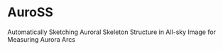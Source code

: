 # AuroSS
Automatically Sketching Auroral Skeleton Structure in All-sky Image for Measuring Aurora Arcs
